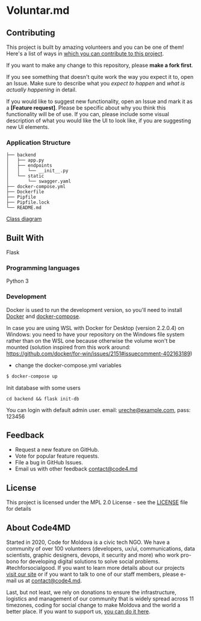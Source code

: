 # Voluntar.md

## Contributing

This project is built by amazing volunteers and you can be one of them! Here's a list of ways in [which you can contribute to this project](CONTRIBUTING.md).

If you want to make any change to this repository, please **make a fork first**.

If you see something that doesn't quite work the way you expect it to, open an Issue. Make sure to describe what you _expect to happen_ and _what is actually happening_ in detail.

If you would like to suggest new functionality, open an Issue and mark it as a __[Feature request]__. Please be specific about why you think this functionality will be of use. If you can, please include some visual description of what you would like the UI to look like, if you are suggesting new UI elements. 


### Application Structure

```
├── backend
│   ├── app.py
│   ├── endpoints
│   │   └── __init__.py
│   └── static
│       └── swagger.yaml
├── docker-compose.yml
├── Dockerfile
├── Pipfile
├── Pipfile.lock
└── README.md
```

[Class diagram](ClassDiagram.png)

## Built With

Flask

### Programming languages

Python 3

### Development
Docker is used to run the development version, so you'll need to install [Docker](https://docs.docker.com/install/) and [docker-compose](https://docs.docker.com/compose/install/).

In case you are using WSL with Docker for Desktop (version 2.2.0.4) on Windows: you need to have your repository on the Windows file system rather than on the WSL one because otherwise the volume won't be mounted (solution inspired from this work around: https://github.com/docker/for-win/issues/2151#issuecomment-402163189)

* change the docker-compose.yml variables


```bash
$ docker-compose up
```

Init database with some users
```
cd backend && flask init-db
```

You can login with default admin user. email: ureche@example.com, pass: 123456


## Feedback

* Request a new feature on GitHub.
* Vote for popular feature requests.
* File a bug in GitHub Issues.
* Email us with other feedback contact@code4.md

## License

This project is licensed under the MPL 2.0 License - see the [LICENSE](LICENSE) file for details

## About Code4MD

Started in 2020, Code for Moldova is a civic tech NGO. We have a community of over 100 volunteers (developers, ux/ui, communications, data scientists, graphic designers, devops, it security and more) who work pro-bono for developing digital solutions to solve social problems. #techforsocialgood. If you want to learn more details about our projects [visit our site](http://www.code4.md/) or if you want to talk to one of our staff members, please e-mail us at contact@code4.md.

Last, but not least, we rely on donations to ensure the infrastructure, logistics and management of our community that is widely spread across 11 timezones, coding for social change to make Moldova and the world a better place. If you want to support us, [you can do it here](https://code4.md/).
